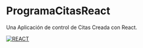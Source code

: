# ProgramaCitasReact
Una Aplicación de control de Citas Creada con React.

[![REACT](https://img.shields.io/badge/REACT-0077B5?style=for-the-badge&logo=REACT&logoColor=white&labelColor=101010)]()


